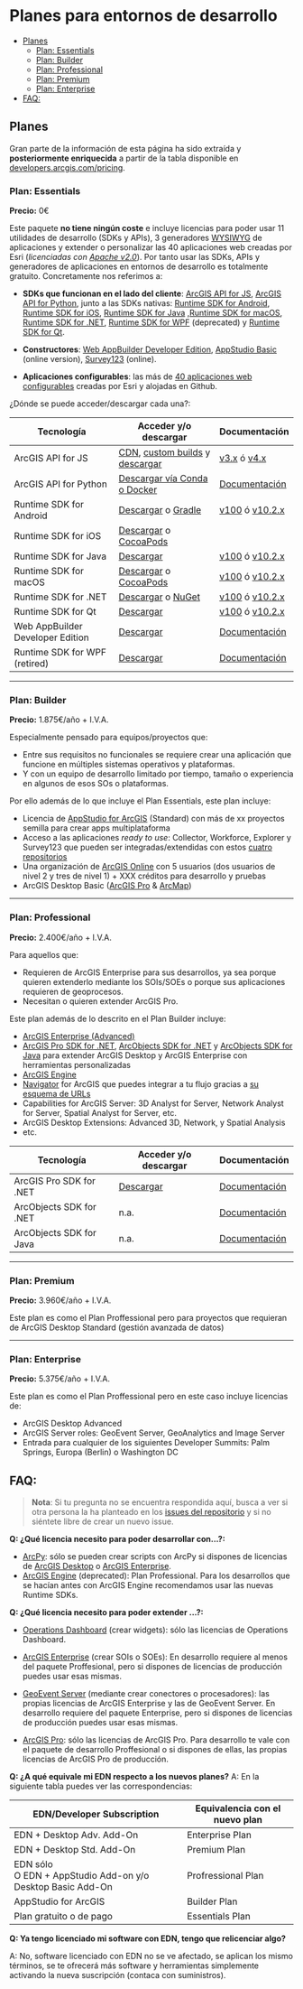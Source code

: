# Planes para entornos de desarrollo

<!-- START doctoc generated TOC please keep comment here to allow auto update -->
<!-- DON'T EDIT THIS SECTION, INSTEAD RE-RUN doctoc TO UPDATE -->


- [Planes](#planes)
  - [Plan: Essentials](#plan-essentials)
  - [Plan: Builder](#plan-builder)
  - [Plan: Professional](#plan-professional)
  - [Plan: Premium](#plan-premium)
  - [Plan: Enterprise](#plan-enterprise)
- [FAQ:](#faq)

<!-- END doctoc generated TOC please keep comment here to allow auto update -->

## Planes

Gran parte de la información de esta página ha sido extraída y **posteriormente enriquecida** a partir de la tabla disponible en [developers.arcgis.com/pricing](https://developers.arcgis.com/pricing/).

### Plan: Essentials

**Precio:** 0€

Este paquete **no tiene ningún coste** e incluye licencias para poder usar 11 utilidades de desarrollo (SDKs y APIs),  3 generadores [WYSIWYG](https://en.wikipedia.org/wiki/WYSIWYG) de aplicaciones y extender o personalizar las 40 aplicaciones web creadas por Esri (*licenciadas con [Apache v2.0](https://github.com/Esri/Viewer/blob/master/license.txt)*). Por tanto usar las SDKs, APIs y generadores de aplicaciones en entornos de desarrollo es totalmente gratuito. Concretamente nos referimos a:

* **SDKs que funcionan en el lado del cliente**: [ArcGIS API for JS](https://developers.arcgis.com/javascript/), [ArcGIS API for Python](https://developers.arcgis.com/python), junto a las SDKs nativas: [Runtime SDK for Android](https://developers.arcgis.com/android/), [Runtime SDK for iOS](https://developers.arcgis.com/ios/), [Runtime SDK for Java](https://developers.arcgis.com/java/) ,[Runtime SDK for macOS](https://developers.arcgis.com/macos/), [Runtime SDK for .NET](https://developers.arcgis.com/net/), [Runtime SDK for WPF](http://resources.arcgis.com/en/help/runtime-wpf/concepts/index.html#/Welcome_to_the_help_for_developing_Operations_Dashboard_for_ArcGIS_add_ins/0170000000np000000/) (deprecated) y [Runtime SDK for Qt](https://developers.arcgis.com/qt/).

* **Constructores**: [Web AppBuilder Developer Edition](https://developers.arcgis.com/web-appbuilder/), [AppStudio Basic](http://appstudio.arcgis.com/) (online version), [Survey123](http://survey123.arcgis.com/) (online).

* **Aplicaciones configurables**: las más de [40 aplicaciones web configurables](https://esri-es.github.io/awesome-arcgis/arcgis/products/configurable-apps/) creadas por Esri y alojadas en Github.

¿Dónde se puede acceder/descargar cada una?:

|Tecnología|Acceder y/o descargar|Documentación|
|---|---|---|
|ArcGIS API for JS|[CDN](https://developers.arcgis.com/javascript/latest/guide/get-api/#cdn), [custom builds](https://github.com/Esri/jsapi-resources/tree/master/4.x/bower) y [descargar](https://developers.arcgis.com/downloads/)|[v3.x](https://developers.arcgis.com/javascript/3/) ó [v4.x](https://developers.arcgis.com/javascript/)|
|ArcGIS API for Python|[Descargar vía Conda o Docker](https://developers.arcgis.com/python/guide/install-and-set-up/)|[Documentación](https://developers.arcgis.com/python/)|
|Runtime SDK for Android|[Descargar](https://developers.arcgis.com/downloads/) o [Gradle](https://developers.arcgis.com/android/10-2/guide/install-and-set-up.htm#ESRI_SECTION1_C9913E8160D74241977115BEA470E1C3)|[v100](https://developers.arcgis.com/android/) ó [v10.2.x](https://developers.arcgis.com/android/10-2/)|
|Runtime SDK for iOS|[Descargar](https://developers.arcgis.com/downloads/) o [CocoaPods](https://developers.arcgis.com/ios/latest/swift/guide/install.htm#ESRI_SECTION1_9448ADD25F414BA3BA0319E77C1E8FF8)|
|Runtime SDK for Java|[Descargar](https://developers.arcgis.com/downloads/)|[v100](https://developers.arcgis.com/java/) ó [v10.2.x](https://developers.arcgis.com/java/10-2/)|
|Runtime SDK for macOS|[Descargar](https://developers.arcgis.com/downloads/) o [CocoaPods](https://developers.arcgis.com/macos/latest/swift/guide/install-and-setup.htm#ESRI_SECTION1_9448ADD25F414BA3BA0319E77C1E8FF8)|[v100](https://developers.arcgis.com/macos/) ó [v10.2.x](https://developers.arcgis.com/macos/10-2/)|
|Runtime SDK for .NET|[Descargar](https://developers.arcgis.com/downloads/) o [NuGet](https://developers.arcgis.com/net/latest/wpf/guide/install-the-sdk.htm#ESRI_SECTION1_BA40EF70B43B4F789B33C2CAA2053873)|[v100](https://developers.arcgis.com/ios/) ó [v10.2.x](https://developers.arcgis.com/ios/10-2/)|[v100](https://developers.arcgis.com/net/) ó [v10.2.x](https://developers.arcgis.com/net/10-2/)|
|Runtime SDK for Qt|[Descargar](https://developers.arcgis.com/downloads/)|[v100](https://developers.arcgis.com/qt/) ó [v10.2.x](https://developers.arcgis.com/qt/10-2/)|
|Web AppBuilder Developer Edition|[Descargar](https://developers.arcgis.com/downloads/)|[Documentación](https://esri-es.github.io/awesome-arcgis/arcgis/products/web-appbuilder/developer-edition/)|
|Runtime SDK for WPF (retired)|[Descargar](https://developers.arcgis.com/downloads/)|[Documentación](http://resources.arcgis.com/en/help/runtime-wpf/concepts/index.html#/Welcome_to_the_help_for_developing_Operations_Dashboard_for_ArcGIS_add_ins/0170000000np000000/)|

---

### Plan: Builder

**Precio:** 1.875€/año  + I.V.A.

Especialmente pensado para equipos/proyectos que:
* Entre sus requisitos no funcionales se requiere crear una aplicación que funcione en múltiples sistemas operativos y plataformas.
* Y con un equipo de desarrollo limitado por tiempo, tamaño o experiencia en algunos de esos SOs o plataformas.

Por ello además de lo que incluye el Plan Essentials, este plan incluye:

* Licencia de [AppStudio for ArcGIS](https://esri-es.github.io/awesome-arcgis/arcgis/products/appstudio/) (Standard) con más de xx proyectos semilla para crear apps multiplataforma
* Acceso a las aplicaciones *ready to use*: Collector, Workforce, Explorer y Survey123 que pueden ser integradas/extendidas con estos [cuatro repositorios](https://github.com/Esri?utf8=%E2%9C%93&q=collector%20OR%20explorer-integration%20OR%20workforce&type=&language=)
* Una organización de [ArcGIS Online](https://esri-es.github.io/awesome-arcgis/arcgis/products/arcgis-online/) con 5 usuarios (dos usuarios de nivel 2 y tres de nivel 1) + XXX créditos para desarrollo y pruebas
* ArcGIS Desktop Basic ([ArcGIS Pro](https://esri-es.github.io/awesome-arcgis/arcgis/products/arcgis-desktop/arcgis-pro/) & [ArcMap](https://esri-es.github.io/awesome-arcgis/arcgis/products/arcgis-desktop/arcmap-arccatalog/))

---

### Plan: Professional

**Precio:** 2.400€/año + I.V.A.

Para aquellos que:
* Requieren de ArcGIS Enterprise para sus desarrollos, ya sea porque quieren extenderlo mediante los SOIs/SOEs o porque sus aplicaciones requieren de geoprocesos.
* Necesitan o quieren extender ArcGIS Pro.

Este plan además de lo descrito en el Plan Builder incluye:
* [ArcGIS Enterprise (Advanced)](https://esri-es.github.io/awesome-arcgis/arcgis/products/arcgis-enterprise/)
* [ArcGIS Pro SDK for .NET](https://pro.arcgis.com/en/pro-app/sdk/), [ArcObjects SDK for .NET](http://desktop.arcgis.com/en/arcobjects/latest/net/webframe.htm#f7237f0b-128f-4d39-b2a5-9904818c5e0d.htm) y [ArcObjects SDK for Java](http://desktop.arcgis.com/en/arcobjects/latest/java/#80146cac-6b50-4c82-a9f5-7a5be3406c5b.htm) para extender ArcGIS Desktop y ArcGIS Enterprise con herramientas personalizadas
* [ArcGIS Engine](http://www.esri.com/software/arcgis/arcgisengine)
* [Navigator](http://www.esri.com/products/navigator) for ArcGIS que puedes integrar a tu flujo gracias a [su esquema de URLs](https://github.com/Esri/navigator-integration)
* Capabilities for ArcGIS Server: 3D Analyst for Server, Network Analyst for Server, Spatial Analyst for Server, etc.
* ArcGIS Desktop Extensions: Advanced 3D, Network, y Spatial Analysis
* etc.

|Tecnología|Acceder y/o descargar|Documentación|
|---|---|---|
|ArcGIS Pro SDK for .NET|[Descargar](https://github.com/Esri/arcgis-pro-sdk#installing-arcgis-pro-sdk-for-net)|[Documentación](https://esri-es.github.io/awesome-arcgis/arcgis/products/arcgis-desktop/arcgis-pro/)|
|ArcObjects SDK for .NET|n.a.|[Documentación](http://desktop.arcgis.com/en/arcobjects/latest/net/webframe.htm#f7237f0b-128f-4d39-b2a5-9904818c5e0d.htm)|
|ArcObjects SDK for Java|n.a.|[Documentación](http://desktop.arcgis.com/en/arcobjects/latest/java/#80146cac-6b50-4c82-a9f5-7a5be3406c5b.htm)|

---

### Plan: Premium

**Precio:** 3.960€/año + I.V.A.

Este plan es como el Plan Proffessional pero para proyectos que requieran de ArcGIS Desktop Standard (gestión avanzada de datos)

---

### Plan: Enterprise

**Precio:** 5.375€/año + I.V.A.

Este plan es como el Plan Proffessional pero en este caso incluye licencias de:
* ArcGIS Desktop Advanced 
* ArcGIS Server roles: GeoEvent Server, GeoAnalytics and Image Server
* Entrada para cualquier de los siguientes Developer Summits: Palm Springs, Europa (Berlin) o Washington DC

## FAQ:

> **Nota**: Si tu pregunta no se encuentra respondida aquí, busca a ver si otra persona la ha planteado en los [issues del repositorio](https://github.com/esri-es/licenciamiento-developers/issues) y si no siéntete libre de crear un nuevo issue.

**Q: ¿Qué licencia necesito para poder desarrollar con...?:**
* [ArcPy](http://desktop.arcgis.com/en/arcmap/latest/analyze/arcpy/what-is-arcpy-.htm): sólo se pueden crear scripts con ArcPy si dispones de licencias de [ArcGIS Desktop](https://esri-es.github.io/awesome-arcgis/arcgis/products/arcgis-desktop/) o [ArcGIS Enterprise](https://esri-es.github.io/awesome-arcgis/arcgis/products/arcgis-enterprise/).
* [ArcGIS Engine](http://www.esri.com/software/arcgis/arcgisengine) (deprecated): Plan Professional. Para los desarrollos que se hacían antes con ArcGIS Engine recomendamos usar las nuevas Runtime SDKs.

**Q: ¿Qué licencia necesito para poder extender ...?:**
* [Operations Dashboard](http://doc.arcgis.com/en/operations-dashboard/windows-desktop/author/custom-addins.htm) (crear widgets): sólo las licencias de Operations Dashboard.

* [ArcGIS Enterprise](http://doc.arcgis.com/en/operations-dashboard/windows-desktop/author/custom-addins.htm) (crear SOIs o SOEs): En desarrollo requiere al menos del paquete Proffesional, pero si dispones de licencias de producción puedes usar esas mismas.

* [GeoEvent Server](http://server.arcgis.com/en/geoevent/latest/administer/extending-geoevent-server.htm) (mediante crear conectores o procesadores): las propias licencias de ArcGIS Enterprise y las de GeoEvent Server. En desarrollo requiere del paquete Enterprise, pero si dispones de licencias de producción puedes usar esas mismas.

* [ArcGIS Pro](https://pro.arcgis.com/en/pro-app/sdk/): sólo las licencias de ArcGIS Pro. Para desarrollo te vale con el paquete de desarrollo Proffesional o si dispones de ellas, las propias licencias de ArcGIS Pro de producción.

**Q: ¿A qué equivale mi EDN respecto a los nuevos planes?**
A: En la siguiente tabla puedes ver las correspondencias:

|EDN/Developer Subscription|Equivalencia con el nuevo plan|
|---|---|
|EDN + Desktop Adv. Add-On|Enterprise Plan|
|EDN + Desktop Std. Add-On|Premium Plan|
|EDN sólo <br>O EDN + AppStudio Add-on y/o Desktop Basic Add-On|Profressional Plan|
|AppStudio for ArcGIS|Builder Plan|
|Plan gratuito o de pago|Essentials Plan|

**Q: Ya tengo licenciado mi software con EDN, tengo que relicenciar algo?**

A: No, software licenciado con EDN no se ve afectado, se aplican los mismo términos, se te ofrecerá más software y herramientas simplemente activando la nueva suscripción (contaca con suministros).